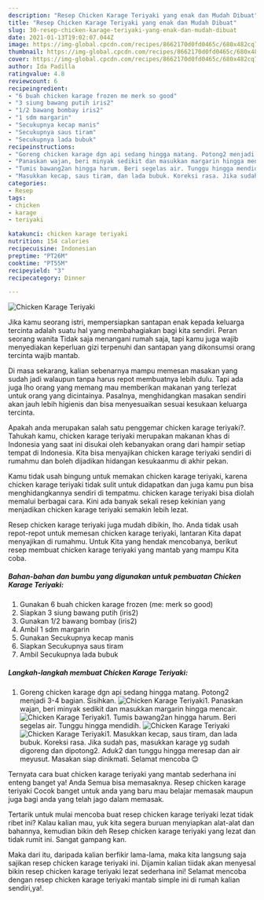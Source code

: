 ```yaml
---
description: "Resep Chicken Karage Teriyaki yang enak dan Mudah Dibuat"
title: "Resep Chicken Karage Teriyaki yang enak dan Mudah Dibuat"
slug: 30-resep-chicken-karage-teriyaki-yang-enak-dan-mudah-dibuat
date: 2021-01-13T19:02:07.044Z
image: https://img-global.cpcdn.com/recipes/8662170d0fd0465c/680x482cq70/chicken-karage-teriyaki-foto-resep-utama.jpg
thumbnail: https://img-global.cpcdn.com/recipes/8662170d0fd0465c/680x482cq70/chicken-karage-teriyaki-foto-resep-utama.jpg
cover: https://img-global.cpcdn.com/recipes/8662170d0fd0465c/680x482cq70/chicken-karage-teriyaki-foto-resep-utama.jpg
author: Ida Padilla
ratingvalue: 4.8
reviewcount: 6
recipeingredient:
- "6 buah chicken karage frozen me merk so good"
- "3 siung bawang putih iris2"
- "1/2 bawang bombay iris2"
- "1 sdm margarin"
- "Secukupnya kecap manis"
- "Secukupnya saus tiram"
- "Secukupnya lada bubuk"
recipeinstructions:
- "Goreng chicken karage dgn api sedang hingga matang. Potong2 menjadi 3-4 bagian. Sisihkan."
- "Panaskan wajan, beri minyak sedikit dan masukkan margarin hingga mencair."
- "Tumis bawang2an hingga harum. Beri segelas air. Tunggu hingga mendidih."
- "Masukkan kecap, saus tiram, dan lada bubuk. Koreksi rasa. Jika sudah pas, masukkan karage yg sudah digoreng dan dipotong2. Aduk2 dan tunggu hingga meresap dan air meyusut. Masakan siap dinikmati. Selamat mencoba 😊"
categories:
- Resep
tags:
- chicken
- karage
- teriyaki

katakunci: chicken karage teriyaki 
nutrition: 154 calories
recipecuisine: Indonesian
preptime: "PT26M"
cooktime: "PT55M"
recipeyield: "3"
recipecategory: Dinner

---
```



![Chicken Karage Teriyaki](https://img-global.cpcdn.com/recipes/8662170d0fd0465c/680x482cq70/chicken-karage-teriyaki-foto-resep-utama.jpg)

Jika kamu seorang istri, mempersiapkan santapan enak kepada keluarga tercinta adalah suatu hal yang membahagiakan bagi kita sendiri. Peran seorang  wanita Tidak saja menangani rumah saja, tapi kamu juga wajib menyediakan keperluan gizi terpenuhi dan santapan yang dikonsumsi orang tercinta wajib mantab.

Di masa  sekarang, kalian sebenarnya mampu memesan masakan yang sudah jadi walaupun tanpa harus repot membuatnya lebih dulu. Tapi ada juga lho orang yang memang mau memberikan makanan yang terlezat untuk orang yang dicintainya. Pasalnya, menghidangkan masakan sendiri akan jauh lebih higienis dan bisa menyesuaikan sesuai kesukaan keluarga tercinta. 



Apakah anda merupakan salah satu penggemar chicken karage teriyaki?. Tahukah kamu, chicken karage teriyaki merupakan makanan khas di Indonesia yang saat ini disukai oleh kebanyakan orang dari hampir setiap tempat di Indonesia. Kita bisa menyajikan chicken karage teriyaki sendiri di rumahmu dan boleh dijadikan hidangan kesukaanmu di akhir pekan.

Kamu tidak usah bingung untuk memakan chicken karage teriyaki, karena chicken karage teriyaki tidak sulit untuk didapatkan dan juga kamu pun bisa menghidangkannya sendiri di tempatmu. chicken karage teriyaki bisa diolah memalui berbagai cara. Kini ada banyak sekali resep kekinian yang menjadikan chicken karage teriyaki semakin lebih lezat.

Resep chicken karage teriyaki juga mudah dibikin, lho. Anda tidak usah repot-repot untuk memesan chicken karage teriyaki, lantaran Kita dapat menyajikan di rumahmu. Untuk Kita yang hendak mencobanya, berikut resep membuat chicken karage teriyaki yang mantab yang mampu Kita coba.

<!--inarticleads1-->

##### Bahan-bahan dan bumbu yang digunakan untuk pembuatan Chicken Karage Teriyaki:

1. Gunakan 6 buah chicken karage frozen (me: merk so good)
1. Siapkan 3 siung bawang putih (iris2)
1. Gunakan 1/2 bawang bombay (iris2)
1. Ambil 1 sdm margarin
1. Gunakan Secukupnya kecap manis
1. Siapkan Secukupnya saus tiram
1. Ambil Secukupnya lada bubuk




<!--inarticleads2-->

##### Langkah-langkah membuat Chicken Karage Teriyaki:

1. Goreng chicken karage dgn api sedang hingga matang. Potong2 menjadi 3-4 bagian. Sisihkan.
<img src="https://img-global.cpcdn.com/steps/f8d0365e28af829a/160x128cq70/chicken-karage-teriyaki-langkah-memasak-1-foto.jpg" alt="Chicken Karage Teriyaki">1. Panaskan wajan, beri minyak sedikit dan masukkan margarin hingga mencair.
<img src="https://img-global.cpcdn.com/steps/d4c05f90b8f6f636/160x128cq70/chicken-karage-teriyaki-langkah-memasak-2-foto.jpg" alt="Chicken Karage Teriyaki">1. Tumis bawang2an hingga harum. Beri segelas air. Tunggu hingga mendidih.
<img src="https://img-global.cpcdn.com/steps/b543968c0546c383/160x128cq70/chicken-karage-teriyaki-langkah-memasak-3-foto.jpg" alt="Chicken Karage Teriyaki"><img src="https://img-global.cpcdn.com/steps/485e10dc2348d705/160x128cq70/chicken-karage-teriyaki-langkah-memasak-3-foto.jpg" alt="Chicken Karage Teriyaki">1. Masukkan kecap, saus tiram, dan lada bubuk. Koreksi rasa. Jika sudah pas, masukkan karage yg sudah digoreng dan dipotong2. Aduk2 dan tunggu hingga meresap dan air meyusut. Masakan siap dinikmati. Selamat mencoba 😊




Ternyata cara buat chicken karage teriyaki yang mantab sederhana ini enteng banget ya! Anda Semua bisa memasaknya. Resep chicken karage teriyaki Cocok banget untuk anda yang baru mau belajar memasak maupun juga bagi anda yang telah jago dalam memasak.

Tertarik untuk mulai mencoba buat resep chicken karage teriyaki lezat tidak ribet ini? Kalau kalian mau, yuk kita segera buruan menyiapkan alat-alat dan bahannya, kemudian bikin deh Resep chicken karage teriyaki yang lezat dan tidak rumit ini. Sangat gampang kan. 

Maka dari itu, daripada kalian berfikir lama-lama, maka kita langsung saja sajikan resep chicken karage teriyaki ini. Dijamin kalian tiidak akan menyesal bikin resep chicken karage teriyaki lezat sederhana ini! Selamat mencoba dengan resep chicken karage teriyaki mantab simple ini di rumah kalian sendiri,ya!.

